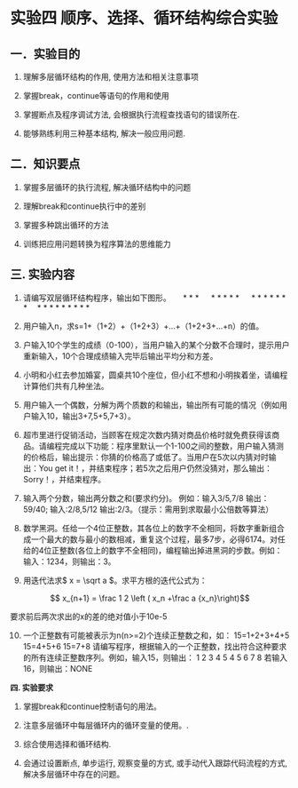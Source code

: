 # 实验四 顺序、选择、循环结构综合实验

## 一．实验目的

1.  理解多层循环结构的作用, 使用方法和相关注意事项

2.  掌握break，continue等语句的作用和使用

3.  掌握断点及程序调试方法, 会根据执行流程查找语句的错误所在.

4.  能够熟练利用三种基本结构, 解决一般应用问题.

## 二．知识要点

1.  掌握多层循环的执行流程, 解决循环结构中的问题

2.  理解break和continue执行中的差别

3.  掌握多种跳出循环的方法

4.  训练把应用问题转换为程序算法的思维能力

## 三. 实验内容

1. 请编写双层循环结构程序，输出如下图形。
&emsp;      * * *
&emsp;    * * * * *
&emsp;  * * * * * * *
&emsp;* * * * * * * * *
2. 用户输入n，求s=1+（1+2）+（1+2+3）+\...+（1+2+3+\...+n）的值。

3. 户输入10个学生的成绩（0-100），当用户输入的某个分数不合理时，提示用户重新输入，10个合理成绩输入完毕后输出平均分和方差。

4. 小明和小红去参加婚宴，圆桌共10个座位，但小红不想和小明挨着坐，请编程计算他们共有几种坐法。

5. 用户输入一个偶数，分解为两个质数的和输出，输出所有可能的情况（例如用户输入10，输出3+7,5+5,7+3）。

6. 超市里进行促销活动，当顾客在规定次数内猜对商品价格时就免费获得该商品。请编程完成以下功能：程序里默认一个1-100之间的整数，用户输入猜测的价格后，输出提示：你猜的价格高了或低了。当用户在5次以内猜对时输出：You
get it！，并结束程序；若5次之后用户仍然没猜对，那么输出：
Sorry！，并结束程序。

7. 输入两个分数，输出两分数之和(要求约分)。 例如：输入3/5,7/8
输出：59/40; 输入:2/8,5/12
输出:2/3。（提示：需用到求取最小公倍数等算法）

8. 数学黑洞。任给一个4位正整数，其各位上的数字不全相同，将数字重新组合成一个最大的数与最小的数相减，重复这个过程，最多7步，必得6174。对任给的4位正整数(各位上的数字不全相同)，编程输出掉进黑洞的步数。例如：输入：1234，则输出：3。

9. 用迭代法求$ x = \sqrt a $。求平方根的迭代公式为：

$$ x_{n+1} = \frac 1 2 \left ( x_n +\frac a {x_n}\right)$$

要求前后两次求出的x的差的绝对值小于10e-5

10. 一个正整数有可能被表示为n(n\>=2)个连续正整数之和，如：
15=1+2+3+4+5
15=4+5+6
15=7+8
请编写程序，根据输入的一个正整数，找出符合这种要求的所有连续正整数序列。例如，输入15，则输出：
1 2 3 4 5
4 5 6
7 8
若输入16，则输出：NONE

**四. 实验要求**

1.  掌握break和continue控制语句的用法。

2.  注意多层循环中每层循环内的循环变量的使用。.

3.  综合使用选择和循环结构.

4.  会通过设置断点, 单步运行, 观察变量的方式,
    或手动代入跟踪代码流程的方式, 解决多层循环中存在的问题。
